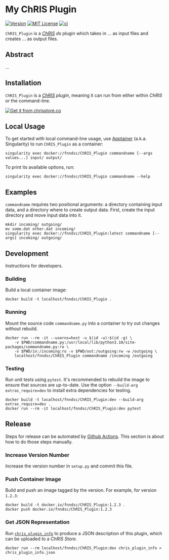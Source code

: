 # My ChRIS Plugin

[![Version](https://img.shields.io/docker/v/fnndsc/ChRIS_Plugin?sort=semver)](https://hub.docker.com/r/fnndsc/ChRIS_Plugin)
[![MIT License](https://img.shields.io/github/license/fnndsc/ChRIS_Plugin)](https://github.com/FNNDSC/ChRIS_Plugin/blob/main/LICENSE)
[![ci](https://github.com/FNNDSC/ChRIS_Plugin/actions/workflows/ci.yml/badge.svg)](https://github.com/FNNDSC/ChRIS_Plugin/actions/workflows/ci.yml)

`ChRIS_Plugin` is a [_ChRIS_](https://chrisproject.org/)
_ds_ plugin which takes in ...  as input files and
creates ... as output files.

## Abstract

...

## Installation

`ChRIS_Plugin` is a _[ChRIS](https://chrisproject.org/) plugin_, meaning it can
run from either within _ChRIS_ or the command-line.

[![Get it from chrisstore.co](https://ipfs.babymri.org/ipfs/QmaQM9dUAYFjLVn3PpNTrpbKVavvSTxNLE5BocRCW1UoXG/light.png)](https://chrisstore.co/plugin/ChRIS_Plugin)

## Local Usage

To get started with local command-line usage, use [Apptainer](https://apptainer.org/)
(a.k.a. Singularity) to run `ChRIS_Plugin` as a container:

```shell
singularity exec docker://fnndsc/ChRIS_Plugin commandname [--args values...] input/ output/
```

To print its available options, run:

```shell
singularity exec docker://fnndsc/ChRIS_Plugin commandname --help
```

## Examples

`commandname` requires two positional arguments: a directory containing
input data, and a directory where to create output data.
First, create the input directory and move input data into it.

```shell
mkdir incoming/ outgoing/
mv some.dat other.dat incoming/
singularity exec docker://fnndsc/ChRIS_Plugin:latest commandname [--args] incoming/ outgoing/
```

## Development

Instructions for developers.

### Building

Build a local container image:

```shell
docker build -t localhost/fnndsc/ChRIS_Plugin .
```

### Running

Mount the source code `commandname.py` into a container to try out changes without rebuild.

```shell
docker run --rm -it --userns=host -u $(id -u):$(id -g) \
    -v $PWD/commandname.py:/usr/local/lib/python3.10/site-packages/commandname.py:ro \
    -v $PWD/in:/incoming:ro -v $PWD/out:/outgoing:rw -w /outgoing \
    localhost/fnndsc/ChRIS_Plugin commandname /incoming /outgoing
```

### Testing

Run unit tests using `pytest`.
It's recommended to rebuild the image to ensure that sources are up-to-date.
Use the option `--build-arg extras_require=dev` to install extra dependencies for testing.

```shell
docker build -t localhost/fnndsc/ChRIS_Plugin:dev --build-arg extras_require=dev .
docker run --rm -it localhost/fnndsc/ChRIS_Plugin:dev pytest
```

## Release

Steps for release can be automated by [Github Actions](.github/workflows/ci.yml).
This section is about how to do those steps manually.

### Increase Version Number

Increase the version number in `setup.py` and commit this file.

### Push Container Image

Build and push an image tagged by the version. For example, for version `1.2.3`:

```
docker build -t docker.io/fnndsc/ChRIS_Plugin:1.2.3 .
docker push docker.io/fnndsc/ChRIS_Plugin:1.2.3
```

### Get JSON Representation

Run [`chris_plugin_info`](https://github.com/FNNDSC/chris_plugin#usage)
to produce a JSON description of this plugin, which can be uploaded to a _ChRIS Store_.

```shell
docker run --rm localhost/fnndsc/ChRIS_Plugin:dev chris_plugin_info > chris_plugin_info.json
```


